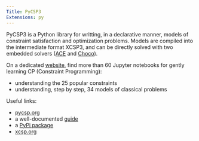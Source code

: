 ```yaml
---
Title: PyCSP3
Extensions: py
---
```


PyCSP3 is a Python library for writting, in a declarative manner, models of constraint satisfaction and optimization problems. Models are compiled into the intermediate format XCSP3, and can be directly solved with two embedded solvers ([ACE](https://github.com/xcsp3team/ace) and [Choco](https://github.com/chocoteam/choco-solver)).

On a dedicated [website](https://pycsp.org/), find more than 60 Jupyter notebooks for gently learning CP (Constraint Programming):

- understanding the 25 popular constraints 
- understanding, step by step, 34 models of classical problems

Useful links:

- [pycsp.org](https://pycsp.org/) 
- a well-documented [guide](https://arxiv.org/abs/2009.00326) 
- a [PyPi package](https://pypi.org/project/pycsp3/)
- [xcsp.org](https://xcsp.org/) 
